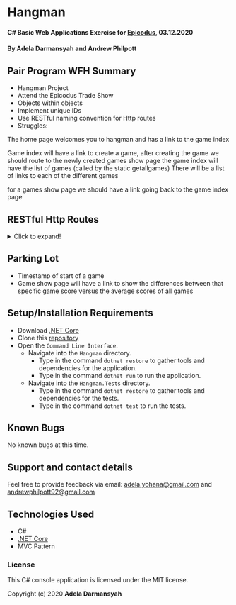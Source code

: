 # Hangman

#### C# Basic Web Applications Exercise for [Epicodus](https://www.epicodus.com/), 03.12.2020

#### By **Adela Darmansyah and Andrew Philpott**

## Pair Program WFH Summary 

* Hangman Project
* Attend the Epicodus Trade Show
* Objects within objects
* Implement unique IDs
* Use RESTful naming convention for Http routes
* Struggles:

The home page welcomes you to hangman and has a link to the game index

Game index will have a link to create a game, after creating the game we should route to the newly created games show page
the game index will have the list of games (called by the static getallgames)
There will be a list of links to each of the different games


for a games show page we should have a link going back to the game index page


## RESTful Http Routes

<details>
  <summary>Click to expand!</summary>
| Route Name | URL Path | HTTP Method | Purpose |
| :--------- | :------- | :---------- | :------- |
| Index | / | GET | Homepage: displays welcome message & link to create new game |
| Create | /games/{id} | POST | Create a new game object |
| Index | /games | GET | Displays list of all games |
| Index | /games/{id} | GET | Displays a specific game: the hangman and guessed letters |
| Show | /games/{id}/over | GET | Displays gameover |
| New | /games/{id}/guess/new | GET | Offers a form for user to input their guess (1 letter) |
| Create | /games/{id}/guess | POST | Create a new guess object |
| Index | /games/{id}/guess | GET | Displays lists of all correct and incorrect guesses |
| Show | /games/{id}/guess/correct | GET | Displays a list of all correct guesses |
| Show | /games/{id}/guess/incorrect | GET | Displays a list of all incorrect guesses |  
</details>
 
## Parking Lot

* Timestamp of start of a game
* Game show page will have a link to show the differences between that specific game score versus the average scores of all games

## Setup/Installation Requirements

* Download [.NET Core](https://dotnet.microsoft.com/download/dotnet-core/)
* Clone this [repository](https://github.com/ayohana/anagram.git/)
* Open the `Command Line Interface`.
  * Navigate into the `Hangman` directory.
    * Type in the command `dotnet restore` to gather tools and dependencies for the application.
    * Type in the command `dotnet run` to run the application.
  * Navigate into the `Hangman.Tests` directory.
    * Type in the command `dotnet restore` to gather tools and dependencies for the tests.
    * Type in the command `dotnet test` to run the tests. 

## Known Bugs

No known bugs at this time.

## Support and contact details

Feel free to provide feedback via email: adela.yohana@gmail.com and andrewphilpott92@gmail.com

## Technologies Used

* C#
* [.NET Core](https://dotnet.microsoft.com/download/dotnet-core/)
* MVC Pattern

### License

This C# console application is licensed under the MIT license.

Copyright (c) 2020 **Adela Darmansyah**
